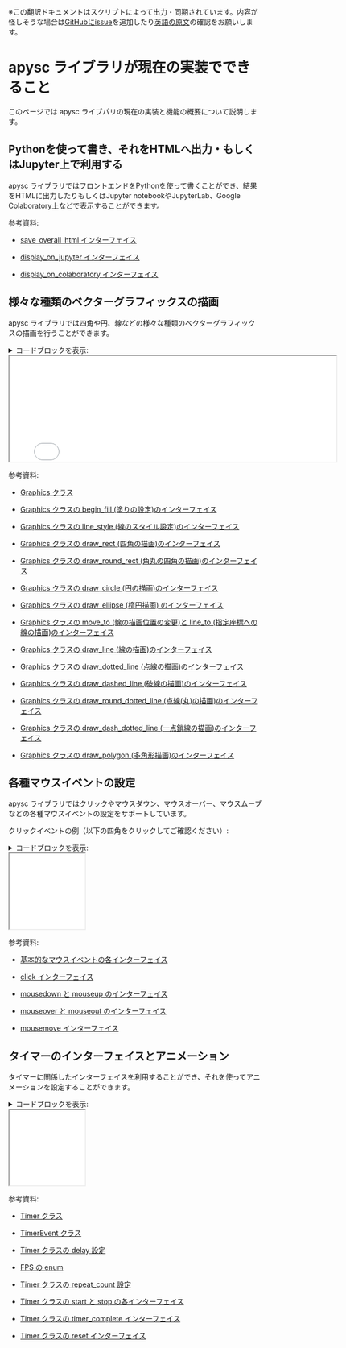 <span class="inconspicuous-txt">※この翻訳ドキュメントはスクリプトによって出力・同期されています。内容が怪しそうな場合は<a href="https://github.com/simon-ritchie/apysc/issues" target="_blank">GitHubにissue</a>を追加したり[英語の原文](what_apysc_can_do.md)の確認をお願いします。</span>

# apysc ライブラリが現在の実装でできること

このページでは apysc ライブパリの現在の実装と機能の概要について説明します。

## Pythonを使って書き、それをHTMLへ出力・もしくはJupyter上で利用する

apysc ライブラリではフロントエンドをPythonを使って書くことができ、結果をHTMLに出力したりもしくはJupyter notebookやJupyterLab、Google Colaboratory上などで表示することができます。

参考資料:

- [save_overall_html インターフェイス](jp_save_overall_html.md)
- [display_on_jupyter インターフェイス](jp_display_on_jupyter.md)

- [display_on_colaboratory インターフェイス](jp_display_on_colaboratory.md)

## 様々な種類のベクターグラフィックスの描画

apysc ライブラリでは四角や円、線などの様々な種類のベクターグラフィックスの描画を行うことができます。

<details>
<summary>コードブロックを表示:</summary>

```py
# runnable
import apysc as ap

ap.Stage(
    stage_width=650, stage_height=210, background_color='#333',
    stage_elem_id='stage')
sprite: ap.Sprite = ap.Sprite()

sprite.graphics.begin_fill(color='#0af')
sprite.graphics.draw_rect(x=50, y=50, width=50, height=50)

sprite.graphics.draw_round_rect(
    x=150, y=50, width=50, height=50, ellipse_width=12, ellipse_height=12)

sprite.graphics.draw_circle(x=275, y=75, radius=25)

sprite.graphics.draw_ellipse(x=375, y=75, width=50, height=30)

sprite.graphics.draw_polygon(
    points=[
        ap.Point2D(x=475, y=50),
        ap.Point2D(x=450, y=100),
        ap.Point2D(x=500, y=100),
    ])

sprite.graphics.begin_fill(color='')
sprite.graphics.line_style(color='#eee', thickness=3)
sprite.graphics.move_to(x=550, y=50)
sprite.graphics.line_to(x=600, y=50)
sprite.graphics.line_to(x=550, y=100)
sprite.graphics.line_to(x=600, y=100)

sprite.graphics.draw_line(x_start=50, y_start=130, x_end=600, y_end=130)
sprite.graphics.draw_dotted_line(
    x_start=50, y_start=130, x_end=600, y_end=130, dot_size=5)
sprite.graphics.draw_round_dotted_line(
    x_start=53, y_start=160, x_end=600, y_end=160, round_size=6, space_size=6)

ap.save_overall_html(
    dest_dir_path='what_apysc_can_do_draw_vector_graphics/')
```

</details>

<iframe src="static/what_apysc_can_do_draw_vector_graphics/index.html" width="650" height="210"></iframe>

参考資料:

- [Graphics クラス](jp_graphics.md)
- [Graphics クラスの begin_fill (塗りの設定)のインターフェイス](jp_graphics_begin_fill.md)

- [Graphics クラスの line_style (線のスタイル設定)のインターフェイス](jp_graphics_line_style.md)
- [Graphics クラスの draw_rect (四角の描画)のインターフェイス](jp_graphics_draw_rect.md)

- [Graphics クラスの draw_round_rect (角丸の四角の描画)のインターフェイス](jp_graphics_draw_round_rect.md)
- [Graphics クラスの draw_circle (円の描画)のインターフェイス](jp_graphics_draw_circle.md)

- [Graphics クラスの draw_ellipse (楕円描画) のインターフェイス](jp_graphics_draw_ellipse.md)
- [Graphics クラスの move_to (線の描画位置の変更)と line_to (指定座標への線の描画)のインターフェイス](jp_graphics_move_to_and_line_to.md)

- [Graphics クラスの draw_line (線の描画)のインターフェイス](jp_graphics_draw_line.md)
- [Graphics クラスの draw_dotted_line (点線の描画)のインターフェイス](jp_graphics_draw_dotted_line.md)

- [Graphics クラスの draw_dashed_line (破線の描画)のインターフェイス](jp_graphics_draw_dashed_line.md)
- [Graphics クラスの draw_round_dotted_line (点線(丸)の描画)のインターフェイス](jp_graphics_draw_round_dotted_line.md)

- [Graphics クラスの draw_dash_dotted_line (一点鎖線の描画)のインターフェイス](jp_graphics_draw_dash_dotted_line.md)
- [Graphics クラスの draw_polygon (多角形描画)のインターフェイス](jp_graphics_draw_polygon.md)

## 各種マウスイベントの設定

apysc ライブラリではクリックやマウスダウン、マウスオーバー、マウスムーブなどの各種マウスイベントの設定をサポートしています。

クリックイベントの例（以下の四角をクリックしてご確認ください）:

<details>
<summary>コードブロックを表示:</summary>

```py
# runnable
import apysc as ap


def on_click(
        e: ap.MouseEvent[ap.Rectangle], options: dict) -> None:
    """
    The handler that the rectangle calls when clicked.

    Parameters
    ----------
    e : ap.MouseEvent
        Event instance.
    options : dict
        Optional arguments dictionary.
    """
    color: ap.String = e.this.fill_color
    condition: ap.Boolean = color == '#00aaff'
    with ap.If(condition):
        e.this.fill_color = ap.String('#f0a')
    with ap.Else():
        e.this.fill_color = ap.String('#0af')


ap.Stage(
    stage_width=150, stage_height=150, background_color='#333',
    stage_elem_id='stage')
sprite: ap.Sprite = ap.Sprite()

sprite.graphics.begin_fill(color='#0af')
rectangle: ap.Rectangle = sprite.graphics.draw_rect(
    x=50, y=50, width=50, height=50)
rectangle.click(on_click)

ap.save_overall_html(
    dest_dir_path='what_apysc_can_do_mouse_event_click/')
```

</details>

<iframe src="static/what_apysc_can_do_mouse_event_click/index.html" width="150" height="150"></iframe>

参考資料:

- [基本的なマウスイベントの各インターフェイス](jp_mouse_event_basic.md)
- [click インターフェイス](jp_click.md)

- [mousedown と mouseup のインターフェイス](jp_mousedown_and_mouseup.md)
- [mouseover と mouseout のインターフェイス](jp_mouseover_and_mouseout.md)

- [mousemove インターフェイス](jp_mousemove.md)

## タイマーのインターフェイスとアニメーション

タイマーに関係したインターフェイスを利用することができ、それを使ってアニメーションを設定することができます。

<details>
<summary>コードブロックを表示:</summary>

```py
# runnable
from typing_extensions import TypedDict

import apysc as ap


class _Options(TypedDict):
    rectangle: ap.Rectangle
    alpha_direction: ap.Int


def on_timer(e: ap.TimerEvent, options: _Options) -> None:
    """
    The handler that the timer calls.

    Parameters
    ----------
    e : ap.TimerEvent
        Event instance.
    options : dict
        Optional arguments dictionary.
    """
    rectangle: ap.Rectangle = options['rectangle']
    alpha_direction: ap.Int = options['alpha_direction']
    current_alpha: ap.Number = rectangle.fill_alpha
    condition_1: ap.Boolean = current_alpha < 0.0
    condition_2: ap.Boolean = current_alpha > 1.0
    with ap.If(condition_1):
        alpha_direction.value = 1
    with ap.Elif(condition_2):
        alpha_direction.value = -1
    rectangle.fill_alpha += alpha_direction * 0.03
    rectangle.rotation_around_center += 1


ap.Stage(
    stage_width=150, stage_height=150, background_color='#333',
    stage_elem_id='stage')
sprite: ap.Sprite = ap.Sprite()

sprite.graphics.begin_fill(color='#0af')
alpha_direction: ap.Int = ap.Int(1)
rectangle: ap.Rectangle = sprite.graphics.draw_rect(
    x=50, y=50, width=50, height=50)
options: _Options = {
    'rectangle': rectangle, 'alpha_direction': alpha_direction}
timer: ap.Timer = ap.Timer(
    on_timer, delay=ap.FPS.FPS_60, options=options)
timer.start()

ap.save_overall_html(
    dest_dir_path='what_apysc_can_do_timer_animation/')
```

</details>

<iframe src="static/what_apysc_can_do_timer_animation/index.html" width="150" height="150"></iframe>

参考資料:

- [Timer クラス](jp_timer.md)
- [TimerEvent クラス](jp_timer_event.md)

- [Timer クラスの delay 設定](jp_timer_delay.md)
- [FPS の enum](jp_fps.md)

- [Timer クラスの repeat_count 設定](jp_timer_repeat_count.md)
- [Timer クラスの start と stop の各インターフェイス](jp_timer_start_and_stop.md)

- [Timer クラスの timer_complete インターフェイス](jp_timer_complete.md)
- [Timer クラスの reset インターフェイス](jp_timer_reset.md)